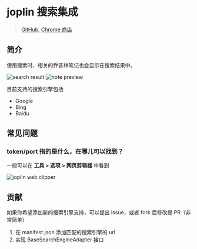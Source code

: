 # joplin 搜索集成

> [GitHub](https://github.com/rxliuli/joplin-search-intergration), [Chrome 商店](https://chrome.google.com/webstore/detail/joplin-search-integration/mcjkdcifkhjenpfjacnbhpdcnjknjkhj)

## 简介

使用搜索时，相关的乔普林笔记也会显示在搜索结果中。

![search result](https://img.rxliuli.com/20210315180552.png)
![note preview](https://img.rxliuli.com/20210315180626.png)

目前支持的搜索引擎包括

- Google
- Bing
- Baidu

## 常见问题

### token/port 指的是什么，在哪儿可以找到？

一般可以在 **工具 > 选项 > 网页剪辑器** 中看到

![joplin web clipper](https://img.rxliuli.com/20210316092547.png)

## 贡献

如果你希望添加新的搜索引擎支持，可以提出 issue，或者 fork 后修改提 PR（非常简单）

1. 在 manifest.json 添加匹配的搜索引擎的 url
2. 实现 BaseSearchEngineAdapter 接口
